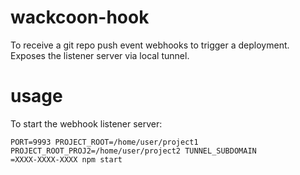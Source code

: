 # wackcoon-hook

To receive a git repo push event webhooks to trigger a deployment. Exposes the listener server via local tunnel.

# usage

To start the webhook listener server:

```
PORT=9993 PROJECT_ROOT=/home/user/project1 PROJECT_ROOT_PROJ2=/home/user/project2 TUNNEL_SUBDOMAIN
=XXXX-XXXX-XXXX npm start
```
